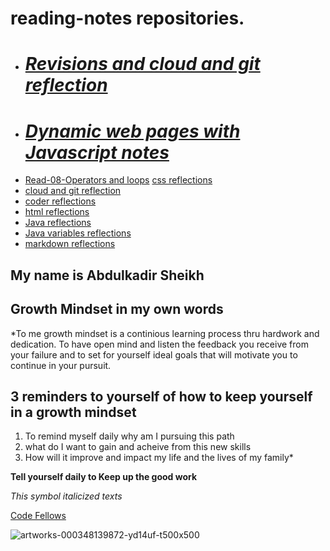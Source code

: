 

# reading-notes repositories.
- # *[Revisions and cloud and git reflection](cloud-git.md)*
- # *[Dynamic web pages with Javascript notes](programmingwithjavareflections.md)* 
- [Read-08-Operators and loops](Read-o8-Operatorsandloops.md)
[css reflections](css.md)
- [cloud and git reflection](cloud-git.md)
- [coder reflections](coder'sreflection.md)
- [html reflections](html.md)
- [Java reflections](javareadingreflection.md)
- [Java variables reflections](javascriptvariablesreflections.md)
- [markdown reflections](markdown.md)

## My name is Abdulkadir Sheikh

## Growth Mindset in my own words

*To me growth mindset is a continious learning process thru hardwork and dedication. To have open mind and listen the feedback you receive from your failure and to set for yourself ideal goals that will motivate you to continue in your pursuit.

## 3 reminders to yourself of how to keep yourself in a growth mindset
1. To remind myself daily why am I pursuing this path
2. what do I want to gain and acheive from this new skills
3. How will it improve and impact my life and the lives of my family*

**Tell yourself daily to Keep up the good work**

*This symbol italicized texts*

[Code Fellows](https://www.codefellows.org)
  
  
![artworks-000348139872-yd14uf-t500x500](artworks-000348139872-yd14uf-t500x500)
